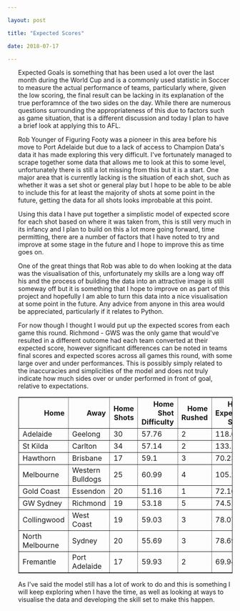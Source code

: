 ```yaml
---

layout: post

title: "Expected Scores"

date: 2018-07-17

---
```


<ul class="post">

<div class="blurb">

 <p>
 Expected Goals is something that has been used a lot over the last month during the World Cup and is a commonly used statistic in Soccer to measure the actual performance of teams, particularly where, given the low scoring, the final result can be lacking in its explanation of the true perforamnce of the two sides on the day. While there are numerous questions surrounding the appropriateness of this due to factors such as game situation, that is a different discussion and today I plan to have a brief look at applying this to AFL.
  </p>

  <p>
  Rob Younger of Figuring Footy was a pioneer in this area before his move to Port Adelaide but due to a lack of access to Champion Data's data it has made exploring this very difficult. I've fortunately managed to scrape together some data that allows me to look at this to some level, unfortunately there is still a lot missing from this but it is a start. One major area that is currently lacking is the situation of each shot, such as whether it was a set shot or general play but I hope to be able to be able to include this for at least the majority of shots at some point in the future, getting the data for all shots looks improbable at this point.</p>

<p>
Using this data I have put together a simplistic model of expected score for each shot based on where it was taken from, this is still very much in its infancy and I plan to build on this a lot more going forward, time permitting, there are a number of factors that I have noted to try and improve at some stage in the future and I hope to improve this as time goes on.</p>

<p>
One of the great things that Rob was able to do when looking at the data was the visualisation of this, unfortunately my skills are a long way off his and the process of building the data into an attractive image is still someway off but it is something that I hope to improve on as part of this project and hopefully I am able to turn this data into a nice visualisation at some point in the future. Any advice from anyone in this area would be appreciated, particularly if it relates to Python.
</p>

<p>For now though I thought I would put up the expected scores from each game this round. Richmond - GWS was the only game that would've resulted in a different outcome had each team converted at their expected score, however significant differences can be noted in teams final scores and expected scores across all games this round, with some large over and under performances. This is possibly simply related to the inaccuracies and simplicities of the model and does not truly indicate how much sides over or under performed in front of goal, relative to expectations.</p>


<table border="1" class="dataframe">   <thead>     <tr style="text-align: right;">       <th>Home</th>       <th>Away</th>       <th>Home Shots</th>       <th>Home Shot Difficulty</th>       <th>Home Rushed</th>       <th>Home Expected Score</th>       <th>Home Score</th>       <th>Away Shots</th>       <th>Away Shot Difficulty</th>       <th>Away Rushed</th>       <th>Away Expected Score</th>       <th>Away Score</th>     </tr>   </thead>   <tbody>     <tr>       <td>Adelaide</td>       <td>Geelong</td>       <td>30</td>       <td>57.76</td>       <td>2</td>       <td>118.643</td>       <td>112</td>       <td>22</td>       <td>58.4</td>       <td>5</td>       <td>91.2378</td>       <td>97</td>     </tr>     <tr>       <td>St Kilda</td>       <td>Carlton</td>       <td>34</td>       <td>57.14</td>       <td>2</td>       <td>133.141</td>       <td>116</td>       <td>13</td>       <td>53.99</td>       <td>4</td>       <td>52.0909</td>       <td>52</td>     </tr>     <tr>       <td>Hawthorn</td>       <td>Brisbane</td>       <td>17</td>       <td>59.1</td>       <td>3</td>       <td>70.233</td>       <td>65</td>       <td>22</td>       <td>60.91</td>       <td>1</td>       <td>89.9986</td>       <td>98</td>     </tr>     <tr>       <td>Melbourne</td>       <td>Western Bulldogs</td>       <td>25</td>       <td>60.99</td>       <td>4</td>       <td>105.236</td>       <td>119</td>       <td>17</td>       <td>57.26</td>       <td>2</td>       <td>67.6746</td>       <td>69</td>     </tr>     <tr>       <td>Gold Coast</td>       <td>Essendon</td>       <td>20</td>       <td>51.16</td>       <td>1</td>       <td>72.1633</td>       <td>51</td>       <td>28</td>       <td>58.89</td>       <td>1</td>       <td>111.439</td>       <td>95</td>     </tr>     <tr>       <td>GW Sydney</td>       <td>Richmond</td>       <td>19</td>       <td>53.18</td>       <td>5</td>       <td>74.5183</td>       <td>79</td>       <td>23</td>       <td>58.73</td>       <td>4</td>       <td>94.5359</td>       <td>77</td>     </tr>     <tr>       <td>Collingwood</td>       <td>West Coast</td>       <td>19</td>       <td>59.03</td>       <td>3</td>       <td>78.0751</td>       <td>67</td>       <td>25</td>       <td>62.43</td>       <td>2</td>       <td>105.043</td>       <td>102</td>     </tr>     <tr>       <td>North Melbourne</td>       <td>Sydney</td>       <td>20</td>       <td>55.69</td>       <td>3</td>       <td>78.6931</td>       <td>98</td>       <td>24</td>       <td>56.82</td>       <td>0</td>       <td>92.1867</td>       <td>104</td>     </tr>     <tr>       <td>Fremantle</td>       <td>Port Adelaide</td>       <td>17</td>       <td>59.93</td>       <td>2</td>       <td>69.9409</td>       <td>59</td>       <td>13</td>       <td>56.74</td>       <td>2</td>       <td>51.8817</td>       <td>50</td>     </tr>   </tbody> </table>


<p>
	As I've said the model still has a lot of work to do and this is something I will keep exploring when I have the time, as well as looking at ways to visualise the data and developing the skill set to make this happen.
</p>
</div><!-- /.blurb -->	

</ul>
